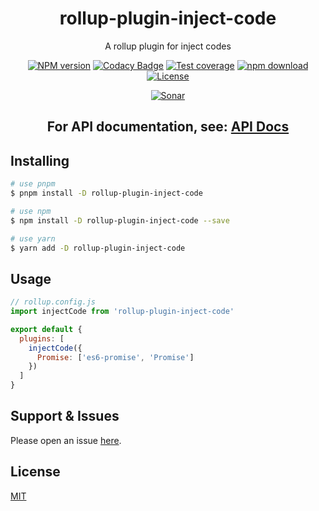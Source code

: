<div style="text-align: center;" align="center">

# rollup-plugin-inject-code

A rollup plugin for inject codes

[![NPM version][npm-image]][npm-url]
[![Codacy Badge][codacy-image]][codacy-url]
[![Test coverage][codecov-image]][codecov-url]
[![npm download][download-image]][download-url]
[![License][license-image]][license-url]

[![Sonar][sonar-image]][sonar-url]

</div>

<div style="text-align: center; margin-bottom: 20px;" align="center">

## **For API documentation, see: [API Docs](./docs/modules.md)**

</div>

## Installing

```bash
# use pnpm
$ pnpm install -D rollup-plugin-inject-code

# use npm
$ npm install -D rollup-plugin-inject-code --save

# use yarn
$ yarn add -D rollup-plugin-inject-code
```

## Usage

```js
// rollup.config.js
import injectCode from 'rollup-plugin-inject-code'

export default {
  plugins: [
    injectCode({
      Promise: ['es6-promise', 'Promise']
    })
  ]
}
```

## Support & Issues

Please open an issue [here](https://github.com/saqqdy/rollup-plugin-inject-code/issues).

## License

[MIT](LICENSE)

[npm-image]: https://img.shields.io/npm/v/rollup-plugin-inject-code.svg?style=flat-square
[npm-url]: https://npmjs.org/package/rollup-plugin-inject-code
[codacy-image]: https://app.codacy.com/project/badge/Grade/f70d4880e4ad4f40aa970eb9ee9d0696
[codacy-url]: https://www.codacy.com/gh/saqqdy/rollup-plugin-inject-code/dashboard?utm_source=github.com&utm_medium=referral&utm_content=saqqdy/rollup-plugin-inject-code&utm_campaign=Badge_Grade
[codecov-image]: https://img.shields.io/codecov/c/github/saqqdy/rollup-plugin-inject-code.svg?style=flat-square
[codecov-url]: https://codecov.io/github/saqqdy/rollup-plugin-inject-code?branch=master
[download-image]: https://img.shields.io/npm/dm/rollup-plugin-inject-code.svg?style=flat-square
[download-url]: https://npmjs.org/package/rollup-plugin-inject-code
[license-image]: https://img.shields.io/badge/License-MIT-blue.svg
[license-url]: LICENSE
[sonar-image]: https://sonarcloud.io/api/project_badges/quality_gate?project=saqqdy_rollup-plugin-inject-code
[sonar-url]: https://sonarcloud.io/dashboard?id=saqqdy_rollup-plugin-inject-code
